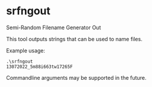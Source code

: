 # srfngout

Semi-Random Filename Generator Out

This tool outputs strings that can be used to name files.

Example usage:

```
.\srfngout
13072022_5m88i663tw17265F
```

Commandline arguments may be supported in the future.
